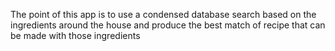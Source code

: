 The point of this app is to use a condensed database search based on the ingredients around the house and produce the best match of recipe that can be made with those ingredients
